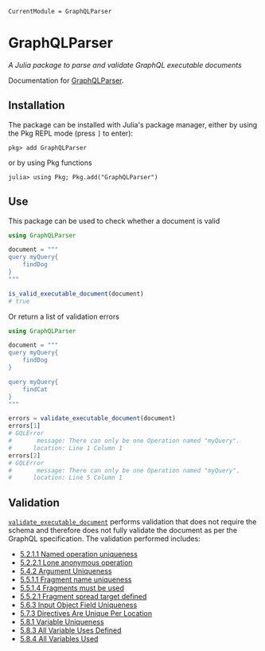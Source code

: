 ```@meta
CurrentModule = GraphQLParser
```

# GraphQLParser

*A Julia package to parse and validate GraphQL executable documents*

Documentation for [GraphQLParser](https://github.com/mmiller-max/GraphQLParser.jl).
## Installation

The package can be installed with Julia's package manager,
either by using the Pkg REPL mode (press `]` to enter):
```
pkg> add GraphQLParser
```
or by using Pkg functions
```julia-repl
julia> using Pkg; Pkg.add("GraphQLParser")
```

## Use

This package can be used to check whether a document is valid

```julia
using GraphQLParser

document = """
query myQuery{
    findDog
}
"""

is_valid_executable_document(document)
# true
```

Or return a list of validation errors

```julia
using GraphQLParser

document = """
query myQuery{
    findDog
}

query myQuery{
    findCat
}
"""

errors = validate_executable_document(document)
errors[1]
# GQLError
#       message: There can only be one Operation named "myQuery".
#      location: Line 1 Column 1
errors[2]
# GQLError
#       message: There can only be one Operation named "myQuery".
#      location: Line 5 Column 1
```

## Validation

[`validate_executable_document`](@ref) performs validation that does not require the schema and therefore does not fully validate the document as per the GraphQL specification.
The validation performed includes:

- [5.2.1.1 Named operation uniqueness](https://spec.graphql.org/October2021/#sec-Named-Operation-Definitions)
- [5.2.2.1 Lone anonymous operation](https://spec.graphql.org/October2021/#sec-Anonymous-Operation-Definitions)
- [5.4.2 Argument Uniqueness](https://spec.graphql.org/October2021/#sec-Argument-Uniqueness)
- [5.5.1.1 Fragment name uniqueness](https://spec.graphql.org/October2021/#sec-Fragment-Name-Uniqueness)
- [5.5.1.4 Fragments must be used](https://spec.graphql.org/October2021/#sec-Fragments-Must-Be-Used)
- [5.5.2.1 Fragment spread target defined](https://spec.graphql.org/October2021/#sec-Fragment-spread-target-defined)
- [5.6.3 Input Object Field Uniqueness](https://spec.graphql.org/October2021/#sec-Input-Object-Field-Uniqueness)
- [5.7.3 Directives Are Unique Per Location](https://spec.graphql.org/October2021/#sec-Directives-Are-Unique-Per-Location)
- [5.8.1 Variable Uniqueness](https://spec.graphql.org/October2021/#sec-Variable-Uniqueness)
- [5.8.3 All Variable Uses Defined](https://spec.graphql.org/October2021/#sec-All-Variable-Uses-Defined)
- [5.8.4 All Variables Used](https://spec.graphql.org/October2021/#sec-All-Variables-Used)

